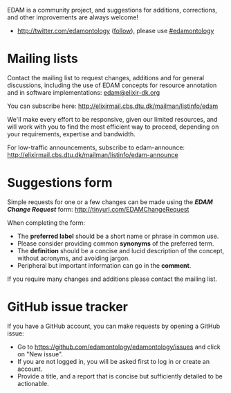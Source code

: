 EDAM is a community project, and suggestions for additions, corrections, and other improvements are always welcome! 

 - http://twitter.com/edamontology ([follow](https://twitter.com/intent/follow?original_referer=https%3A%2F%2Fgithub.com%2Fedamontology%2Fedamontology&region=follow_link&screen_name=edamontology&tw_p=followbutton)), please use [#edamontology](https://twitter.com/search?q=%23edamontology)

# <a name="mailinglists"></a>Mailing lists
Contact the mailing list to request changes, additions and for general discussions, including the use of EDAM concepts for resource annotation and in software implementations:
edam@elixir-dk.org

You can subscribe here:
http://elixirmail.cbs.dtu.dk/mailman/listinfo/edam

We'll make every effort to be responsive, given our limited resources, and will work with you to find the most efficient way to proceed, depending on your requirements, expertise and bandwidth.  

For low-traffic announcements, subscribe to edam-announce:
http://elixirmail.cbs.dtu.dk/mailman/listinfo/edam-announce


# Suggestions form
Simple requests for one or a few changes can be made using the _**EDAM Change Request**_ form:
http://tinyurl.com/EDAMChangeRequest 

When completing the form:
- The **preferred label** should be a short name or phrase in common use.
- Please consider providing common **synonyms** of the preferred term.
- The **definition** should be a concise and lucid description of the concept, without acronyms, and avoiding jargon.
- Peripheral but important information can go in the **comment**.

If you require many changes and additions please contact the mailing list.


# GitHub issue tracker
If you have a GitHub account, you can make requests by opening a GitHub issue:
- Go to https://github.com/edamontology/edamontology/issues and click on "New issue".
- If you are not logged in, you will be asked first to log in or create an account.
- Provide a title, and a report that is concise but sufficiently detailed to be actionable.
